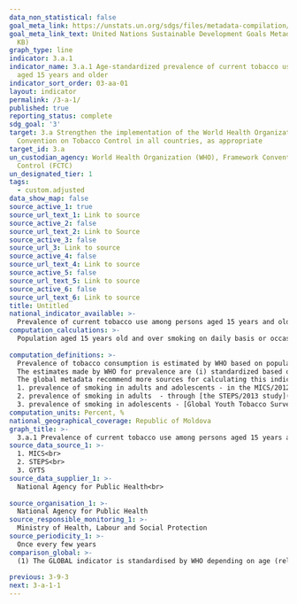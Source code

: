 ```yaml
---
data_non_statistical: false
goal_meta_link: https://unstats.un.org/sdgs/files/metadata-compilation/Metadata-Goal-3.pdf
goal_meta_link_text: United Nations Sustainable Development Goals Metadata (PDF 866
  KB)
graph_type: line
indicator: 3.a.1
indicator_name: 3.a.1 Age-standardized prevalence of current tobacco use among persons
  aged 15 years and older
indicator_sort_order: 03-aa-01
layout: indicator
permalink: /3-a-1/
published: true
reporting_status: complete
sdg_goal: '3'
target: 3.a Strengthen the implementation of the World Health Organization Framework
  Convention on Tobacco Control in all countries, as appropriate
target_id: 3.a
un_custodian_agency: World Health Organization (WHO), Framework Convention on Tobacco
  Control (FCTC)
un_designated_tier: 1
tags:
  - custom.adjusted
data_show_map: false
source_active_1: true
source_url_text_1: Link to source
source_active_2: false
source_url_text_2: Link to Source
source_active_3: false
source_url_3: Link to source
source_active_4: false
source_url_text_4: Link to source
source_active_5: false
source_url_text_5: Link to source
source_active_6: false
source_url_text_6: Link to source
title: Untitled
national_indicator_available: >-
  Prevalence of current tobacco use among persons aged 15 years and older
computation_calculations: >-
  Population aged 15 years old and over smoking on daily basis or occasionally out of the total population aged 15 years old and over, multiplied by 100. <br> 
  
computation_definitions: >-
  Prevalence of tobacco consumption is estimated by WHO based on population surveys carried out at the national level, by taking over the data from the web pages or receiving the databases from the specialised institutions in the country.<br> 
  The estimates made by WHO for prevalence are (i) standardized based on the age so as to improve the international comparability and (ii) are calculated through different methods.<br> 
  The global metadata recommend more sources for calculating this indicator. The most recent data sources available for the RM:<br> 
  1. prevalence of smoking in adults and adolescents - in the MICS/2012 study the information regarding tobacco use (and namely the current use of different tobacco products) were collected among women and men aged 15-49 years old. As well, the study included the question about use of other tobacco products than cigarettes, such as cigars, hooka, cigarillos or pipe - but provided data are not representative.<br> 
  2. prevalence of smoking in adults  - through [the STEPS/2013 study](http://www.who.int/chp/steps) - include the tobacco smokers aged 18-69 years old. The next STEPS study was planned for 2018, which was postponed because of lack of resources.<br> 
  3. prevalence of smoking in adolescents - [Global Youth Tobacco Survey/2013 and 2019](https://www.who.int/tobacco/publications/surveillance/WHO-global-report-trends-prevalence-tobacco-smoking-annex-2.pdf?ua=1), pag.280 -  includes tobacco smokers aged 13-15 years old, including smoking of other types of tobacco use.
computation_units: Percent, %
national_geographical_coverage: Republic of Moldova
graph_title: >-
  3.a.1 Prevalence of current tobacco use among persons aged 15 years and older 
source_data_source_1: >-
  1. MICS<br> 
  2. STEPS<br> 
  3. GYTS
source_data_supplier_1: >-
  National Agency for Public Health<br> 
  
source_organisation_1: >-
  National Agency for Public Health
source_responsible_monitoring_1: >-
  Ministry of Health, Labour and Social Protection
source_periodicity_1: >-
  Once every few years
comparison_global: >-
  (1) The GLOBAL indicator is standardised by WHO depending on age (relevant for international comparability) and it is calculated through different methods, at the NATIONAL level - it is recommended to use the indicator without standardization
  
previous: 3-9-3
next: 3-a-1-1
---
```

